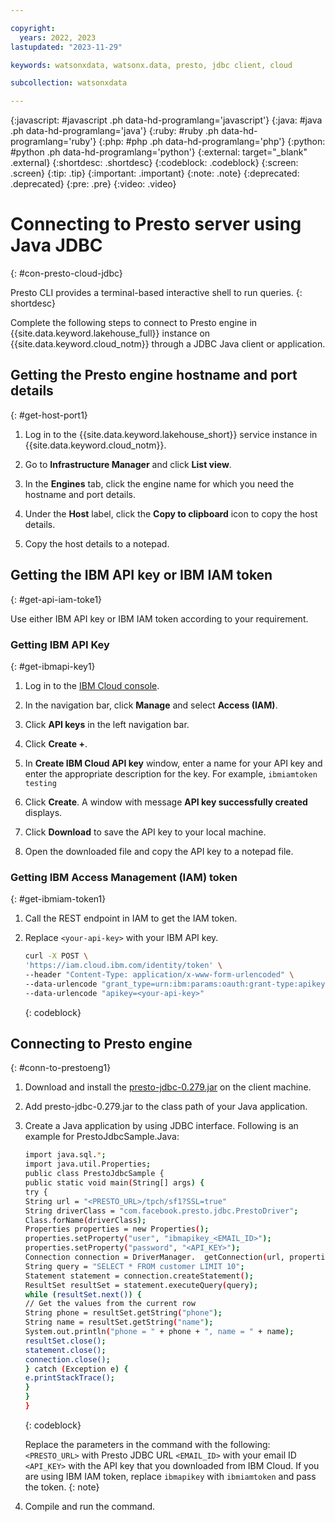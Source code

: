 ```yaml
---

copyright:
  years: 2022, 2023
lastupdated: "2023-11-29"

keywords: watsonxdata, watsonx.data, presto, jdbc client, cloud

subcollection: watsonxdata

---
```


{:javascript: #javascript .ph data-hd-programlang='javascript'}
{:java: #java .ph data-hd-programlang='java'}
{:ruby: #ruby .ph data-hd-programlang='ruby'}
{:php: #php .ph data-hd-programlang='php'}
{:python: #python .ph data-hd-programlang='python'}
{:external: target="_blank" .external}
{:shortdesc: .shortdesc}
{:codeblock: .codeblock}
{:screen: .screen}
{:tip: .tip}
{:important: .important}
{:note: .note}
{:deprecated: .deprecated}
{:pre: .pre}
{:video: .video}

# Connecting to Presto server using Java JDBC
{: #con-presto-cloud-jdbc}

Presto CLI provides a terminal-based interactive shell to run queries.
{: shortdesc}

Complete the following steps to connect to Presto engine in {{site.data.keyword.lakehouse_full}} instance on {{site.data.keyword.cloud_notm}} through a JDBC Java client or application.

## Getting the Presto engine hostname and port details
{: #get-host-port1}

1. Log in to the {{site.data.keyword.lakehouse_short}} service instance in {{site.data.keyword.cloud_notm}}.

2. Go to **Infrastructure Manager** and click **List view**.

3. In the **Engines** tab, click the engine name for which you need the hostname and port details.

4. Under the **Host** label, click the **Copy to clipboard** icon to copy the host details.

5. Copy the host details to a notepad.

## Getting the IBM API key or IBM IAM token
{: #get-api-iam-toke1}

Use either IBM API key or IBM IAM token according to your requirement.

### Getting IBM API Key
{: #get-ibmapi-key1}

1. Log in to the [IBM Cloud console](http://test.cloud.ibm.com/).

2. In the navigation bar, click **Manage** and select **Access (IAM)**.

3. Click **API keys** in the left navigation bar.

4. Click **Create +**.

5. In **Create IBM Cloud API key** window, enter a name for your API key and enter the appropriate description for the key. For example, `ibmiamtoken testing`

6. Click **Create**. A window with message **API key successfully created** displays.

7. Click **Download** to save the API key to your local machine.

8. Open the downloaded file and copy the API key to a notepad file.

### Getting IBM Access Management (IAM) token
{: #get-ibmiam-token1}

1. Call the REST endpoint in IAM to get the IAM token.

2. Replace `<your-api-key>` with your IBM API key.

   ```bash
   curl -X POST \
   'https://iam.cloud.ibm.com/identity/token' \
   --header "Content-Type: application/x-www-form-urlencoded" \
   --data-urlencode "grant_type=urn:ibm:params:oauth:grant-type:apikey" \
   --data-urlencode "apikey=<your-api-key>"
   ```
   {: codeblock}

## Connecting to Presto engine
{: #conn-to-prestoeng1}

1. Download and install the [presto-jdbc-0.279.jar](https://prestodb.io/docs/current/installation/jdbc.html) on the client machine.

2. Add presto-jdbc-0.279.jar to the class path of your Java application.

3. Create a Java application by using JDBC interface. Following is an example for PrestoJdbcSample.Java:

   ```bash
   import java.sql.*;
   import java.util.Properties;
   public class PrestoJdbcSample {
   public static void main(String[] args) {
   try {
   String url = "<PRESTO_URL>/tpch/sf1?SSL=true"
   String driverClass = "com.facebook.presto.jdbc.PrestoDriver";
   Class.forName(driverClass);
   Properties properties = new Properties();
   properties.setProperty("user", "ibmapikey_<EMAIL_ID>");
   properties.setProperty("password", "<API_KEY>");
   Connection connection = DriverManager.  getConnection(url, properties);
   String query = "SELECT * FROM customer LIMIT 10";
   Statement statement = connection.createStatement();
   ResultSet resultSet = statement.executeQuery(query);
   while (resultSet.next()) {
   // Get the values from the current row
   String phone = resultSet.getString("phone");
   String name = resultSet.getString("name");
   System.out.println("phone = " + phone + ", name = " + name);
   resultSet.close();
   statement.close();
   connection.close();
   } catch (Exception e) {
   e.printStackTrace();
   }
   }
   }
   ```
   {: codeblock}

   Replace the parameters in the command with the following:
   `<PRESTO_URL>` with Presto JDBC URL
   `<EMAIL_ID>` with your email ID
   `<API_KEY>` with the API key that you downloaded from IBM Cloud.
   If you are using IBM IAM token, replace `ibmapikey` with `ibmiamtoken` and pass the token.
   {: note}

4. Compile and run the command.
